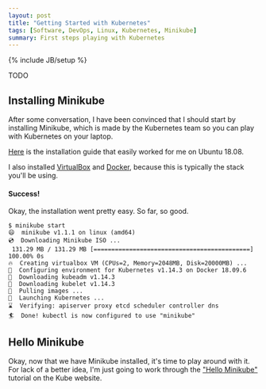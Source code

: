 ```yaml
---
layout: post
title: "Getting Started with Kubernetes"
tags: [Software, DevOps, Linux, Kubernetes, Minikube]
summary: First steps playing with Kubernetes
---
```

{% include JB/setup %}

TODO

## Installing Minikube

After some conversation, I have been convinced that I should start by installing Minikube, which is made by the Kubernetes team so you can play with Kubernetes on your laptop.

[Here](https://kubernetes.io/docs/tasks/tools/install-minikube/) is the installation guide that easily worked for me on Ubuntu 18.08.

I also installed [VirtualBox](https://www.virtualbox.org/) and [Docker](https://www.docker.com/), because this is typically the stack you'll be using.

#### Success!

Okay, the installation went pretty easy. So far, so good.

```shell
$ minikube start
😄  minikube v1.1.1 on linux (amd64)
💿  Downloading Minikube ISO ...
 131.29 MB / 131.29 MB [============================================] 100.00% 0s
🔥  Creating virtualbox VM (CPUs=2, Memory=2048MB, Disk=20000MB) ...
🐳  Configuring environment for Kubernetes v1.14.3 on Docker 18.09.6
💾  Downloading kubeadm v1.14.3
💾  Downloading kubelet v1.14.3
🚜  Pulling images ...
🚀  Launching Kubernetes ... 
⌛  Verifying: apiserver proxy etcd scheduler controller dns
🏄  Done! kubectl is now configured to use "minikube"
```

## Hello Minikube

Okay, now that we have Minikube installed, it's time to play around with it. For lack of a better idea, I'm just going to work through the ["Hello Minikube"](https://kubernetes.io/docs/tutorials/hello-minikube/) tutorial on the Kube website.

